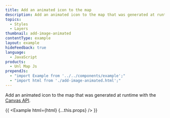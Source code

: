 ```yaml
---
title: Add an animated icon to the map
description: Add an animated icon to the map that was generated at runtime with the Canvas API.
topics:
  - Styles
  - Layers
thumbnail: add-image-animated
contentType: example
layout: example
hideFeedback: true
language:
  - JavaScript
products:
  - Unl Map Js
prependJs:
  - "import Example from '../../components/example';"
  - "import html from './add-image-animated.html';"
---
```


Add an animated icon to the map that was generated at runtime with the [Canvas API](https://developer.mozilla.org/en-US/docs/Web/API/Canvas_API).

{{ <Example html={html} {...this.props} /> }}

